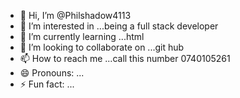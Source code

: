 - 👋 Hi, I’m @Philshadow4113
- 👀 I’m interested in ...being a full stack developer 
- 🌱 I’m currently learning ...html
- 💞️ I’m looking to collaborate on ...git hub
- 📫 How to reach me ...call this number 0740105261
- 😄 Pronouns: ...
- ⚡ Fun fact: ...

<!---
Philshadow4113/Philshadow4113 is a ✨ special ✨ repository because its `README.md` (this file) appears on your GitHub profile.
You can click the Preview link to take a look at your changes.
--->
